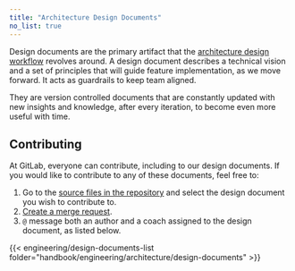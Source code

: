 ```yaml
---
title: "Architecture Design Documents"
no_list: true
---
```


Design documents are the primary artifact that the [architecture design workflow](../workflow/)
revolves around. A design document describes a technical vision and a set of principles
that will guide feature implementation, as we move forward. It acts as guardrails
to keep team aligned.

They are version controlled documents that are constantly updated with new insights and knowledge,
after every iteration, to become even more useful with time.

## Contributing

At GitLab, everyone can contribute, including to our design documents. If you would like to contribute to any of these documents, feel free to:

1. Go to the [source files in the repository](https://gitlab.com/gitlab-com/content-sites/handbook/-/tree/main/content/handbook/engineering/architecture/design-documents) and select the design document you wish to contribute to.
1. [Create a merge request](https://docs.gitlab.com/ee/development/contributing/merge_request_workflow.html).
1. `@` message both an author and a coach assigned to the design document, as listed below.

{{< engineering/design-documents-list folder="handbook/engineering/architecture/design-documents" >}}

